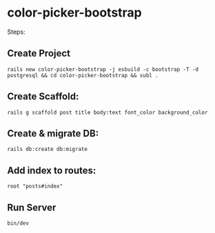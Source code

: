 # color-picker-bootstrap

Steps:

## Create Project
```
rails new color-picker-bootstrap -j esbuild -c bootstrap -T -d postgresql && cd color-picker-bootstrap && subl .
```

## Create Scaffold:
```
rails g scaffold post title body:text font_color background_color
```

## Create & migrate DB:
```
rails db:create db:migrate
```

## Add index to routes:
```
root "posts#index"
```
 ## Run Server
```
bin/dev
```